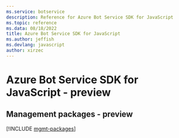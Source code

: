 ```yaml
---
ms.service: botservice
description: Reference for Azure Bot Service SDK for JavaScript
ms.topic: reference
ms.data: 08/18/2022
title: Azure Bot Service SDK for JavaScript
ms.author: jeffish
ms.devlang: javascript
author: xirzec
---
```

# Azure Bot Service SDK for JavaScript - preview

## Management packages - preview
[!INCLUDE [mgmt-packages](bot-service-mgmt-index.md)]